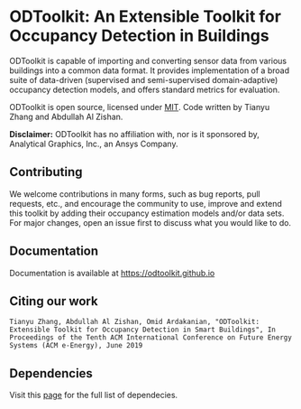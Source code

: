 # ODToolkit: An Extensible Toolkit for Occupancy Detection in Buildings
ODToolkit is capable of importing and converting sensor data from various buildings into a common data format. It provides implementation of a broad suite of data-driven (supervised and semi-supervised domain-adaptive) occupancy detection models, and offers standard metrics for evaluation.

ODToolkit is open source, licensed under [MIT](https://github.com/sustainable-computing/ODToolkit/blob/master/LICENSE). Code written by Tianyu Zhang and Abdullah Al Zishan.

**Disclaimer:** ODToolkit has no affiliation with, nor is it sponsored by, Analytical Graphics, Inc., an Ansys Company.
## Contributing
We welcome contributions in many forms, such as bug reports, pull requests, etc., and encourage the community to use, improve and extend this toolkit by adding their occupancy estimation models and/or data sets. For major changes, open an issue first to discuss what you would like to do.

## Documentation
Documentation is available at https://odtoolkit.github.io

## Citing our work
```
Tianyu Zhang, Abdullah Al Zishan, Omid Ardakanian, "ODToolkit: Extensible Toolkit for Occupancy Detection in Smart Buildings", In Proceedings of the Tenth ACM International Conference on Future Energy Systems (ACM e-Energy), June 2019
```

## Dependencies
Visit this [page](https://webdocs.cs.ualberta.ca/~tzhang6/temp-api/build/html/dependencies.html) for the full list of dependecies. 
